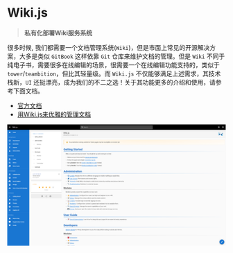 # Wiki.js

> **私有化部署Wiki服务系统**

很多时候, 我们都需要一个文档管理系统(`Wiki`)，但是市面上常见的开源解决方案，大多是类似 `GitBook` 这样依靠 `Git` 仓库来维护文档的管理。但是 `Wiki` 不同于纯电子书，需要很多在线编辑的场景，很需要一个在线编辑功能支持的，类似于 `tower`/`teambition`，但比其轻量级。而 `Wiki.js` 不仅能够满足上述需求，其技术栈新，`UI` 还挺漂亮，成为我们的不二之选！关于其功能更多的介绍和使用，请参考下面文档。

- [官方文档](https://github.com/Requarks/wiki)
- [用Wiki.js来优雅的管理文档](https://www.imbajin.com/2019-11-26-%E7%94%A8Wiki.js%E6%9D%A5%E4%BC%98%E9%9B%85%E7%9A%84%E7%AE%A1%E7%90%86%E6%96%87%E6%A1%A3/)

![wikijs](../../images/composes/linux-wiki-js-service.png)
